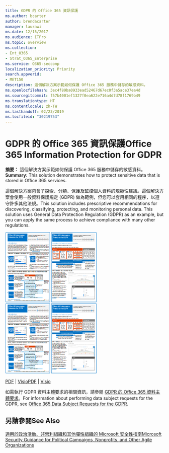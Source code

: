 ```yaml
---
title: GDPR 的 Office 365 資訊保護
ms.author: bcarter
author: brendacarter
manager: laurawi
ms.date: 12/15/2017
ms.audience: ITPro
ms.topic: overview
ms.collection:
- Ent_O365
- Strat_O365_Enterprise
ms.service: O365-seccomp
localization_priority: Priority
search.appverid:
- MET150
description: 這個解決方案示範如何保護 Office 365 服務中儲存的敏感資料。
ms.openlocfilehash: 3ec4f89ba0933ead52467d67ec0f3a5ace37ea4d
ms.sourcegitcommit: f57b4001ef1327f0ea622e716a4d7d78f1769b49
ms.translationtype: HT
ms.contentlocale: zh-TW
ms.lasthandoff: 02/23/2019
ms.locfileid: "30219753"
---
```

# <a name="office-365-information-protection-for-gdpr"></a><span data-ttu-id="12ec1-103">GDPR 的 Office 365 資訊保護</span><span class="sxs-lookup"><span data-stu-id="12ec1-103">Office 365 Information Protection for GDPR</span></span>

 <span data-ttu-id="12ec1-104">**摘要：** 這個解決方案示範如何保護 Office 365 服務中儲存的敏感資料。</span><span class="sxs-lookup"><span data-stu-id="12ec1-104">**Summary:** This solution demonstrates how to protect sensitive data that is stored in Office 365 services.</span></span>
  
<span data-ttu-id="12ec1-p101">這個解決方案包含了探索、分類、保護及監控個人資料的規範性建議。這個解決方案會使用一般資料保護規定 (GDPR) 做為範例，但您可以套用相同的程序，以遵守許多其他法規。</span><span class="sxs-lookup"><span data-stu-id="12ec1-p101">This solution includes prescriptive recommendations for discovering, classifying, protecting, and monitoring personal data. This solution uses General Data Protection Regulation (GDPR) as an example, but you can apply the same process to achieve compliance with many other regulations.</span></span>

<span data-ttu-id="12ec1-107">[![GDPR 海報的 Office 365 資訊保護的縮圖影像](media/InfoProtectGDPR-Poster/o365infoprotectforgdpr-thumb.png)](http://download.microsoft.com/download/E/C/D/ECD5A339-EF10-4420-B3A9-99098884D716/MSFT_Cloud_architecture_information%20protection%20for%20GDPR.pdf)</span><span class="sxs-lookup"><span data-stu-id="12ec1-107">[![Thumb image of the Office 365 Information Protection for GDPR poster.](media/InfoProtectGDPR-Poster/o365infoprotectforgdpr-thumb.png)](http://download.microsoft.com/download/E/C/D/ECD5A339-EF10-4420-B3A9-99098884D716/MSFT_Cloud_architecture_information%20protection%20for%20GDPR.pdf)</span></span>

<span data-ttu-id="12ec1-108">[PDF](http://download.microsoft.com/download/E/C/D/ECD5A339-EF10-4420-B3A9-99098884D716/MSFT_Cloud_architecture_information%20protection%20for%20GDPR.pdf)  |  [Visio](http://download.microsoft.com/download/E/C/D/ECD5A339-EF10-4420-B3A9-99098884D716/MSFT_Cloud_architecture_information%20protection%20for%20GDPR.vsdx)</span><span class="sxs-lookup"><span data-stu-id="12ec1-108">[PDF](http://download.microsoft.com/download/E/C/D/ECD5A339-EF10-4420-B3A9-99098884D716/MSFT_Cloud_architecture_information%20protection%20for%20GDPR.pdf)  |  [Visio](http://download.microsoft.com/download/E/C/D/ECD5A339-EF10-4420-B3A9-99098884D716/MSFT_Cloud_architecture_information%20protection%20for%20GDPR.vsdx)</span></span>
  
<span data-ttu-id="12ec1-109">如需執行 GDPR 資料主體要求的相關資訊，請參閱 [GDPR 的 Office 365 資料主體要求](https://docs.microsoft.com/microsoft-365/compliance/gdpr-dsr-office365?toc=/microsoft-365/enterprise/toc.json)。</span><span class="sxs-lookup"><span data-stu-id="12ec1-109">For information about performing data subject requests for the GDPR, see [Office 365 Data Subject Requests for the GDPR](https://docs.microsoft.com/microsoft-365/compliance/gdpr-dsr-office365?toc=/microsoft-365/enterprise/toc.json).</span></span> 

## <a name="see-also"></a><span data-ttu-id="12ec1-110">另請參閱</span><span class="sxs-lookup"><span data-stu-id="12ec1-110">See Also</span></span>
  
[<span data-ttu-id="12ec1-111">適用於政治活動、非營利組織和其他彈性組織的 Microsoft 安全性指南</span><span class="sxs-lookup"><span data-stu-id="12ec1-111">Microsoft Security Guidance for Political Campaigns, Nonprofits, and Other Agile Organizations</span></span>](microsoft-security-guidance-for-political-campaigns-nonprofits-and-other-agile-o.md)